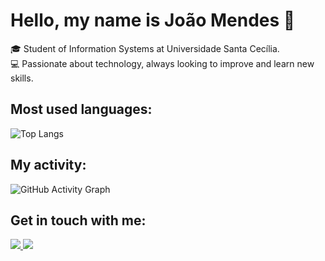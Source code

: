 # Hello, my name is João Mendes 👋

🎓 Student of Information Systems at Universidade Santa Cecília.  
💻 Passionate about technology, always looking to improve and learn new skills.

## Most used languages:

![Top Langs](https://github-readme-stats.vercel.app/api/top-langs/?username=joaomendes27&layout=compact&theme=radical)

## My activity:

![GitHub Activity Graph](https://github-readme-activity-graph.vercel.app/graph?username=joaomendes27&theme=react-dark)

## Get in touch with me:

<p>
  <a href="https://www.linkedin.com/in/joaovictormendeslima/">
    <img src="https://img.shields.io/badge/LinkedIn-0A66C2?style=for-the-badge&logo=linkedin&logoColor=white" />
  </a>
  <a href="mailto:joaovictormendeslima4@gmail.com">
    <img src="https://img.shields.io/badge/Gmail-D14836?style=for-the-badge&logo=gmail&logoColor=white" />
  </a>
</p>
